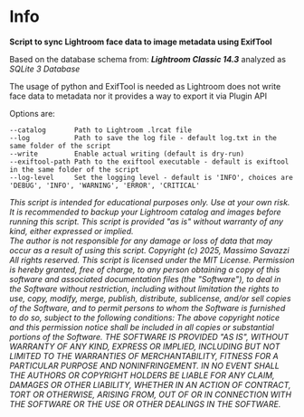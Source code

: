 # Info

  

**Script to sync Lightroom face data to image metadata using ExifTool**

  

Based on the database schema from: ***Lightroom Classic 14.3*** analyzed as *SQLite 3 Database*

  

The usage of python and ExifTool is needed as Lightroom does not write face data to metadata nor it provides a way to export it via Plugin API

  

Options are:

    --catalog		Path to Lightroom .lrcat file
    --log			Path to save the log file - default log.txt in the same folder of the script
    --write			Enable actual writing (default is dry-run)
    --exiftool-path	Path to the exiftool executable - default is exiftool in the same folder of the script
    --log-level		Set the logging level - default is 'INFO', choices are 'DEBUG', 'INFO', 'WARNING', 'ERROR', 'CRITICAL'

  
*This script is intended for educational purposes only. Use at your    own risk.
 It is recommended to backup your Lightroom catalog and images before running this script.
 This script is provided "as is" without warranty of any kind, either expressed or implied.       
 The author is not responsible for any damage or loss of data that may occur as a result of using this script.
 Copyright (c) 2025, Massimo Savazzi    
 All rights reserved.
 This script is licensed under the MIT License.
 Permission is hereby granted, free of charge, to any person obtaining a copy of this software and associated documentation files    (the "Software"), to deal in the Software without restriction,    including without limitation the rights to use, copy, modify, merge,    publish, distribute, sublicense, and/or sell copies of the Software,    and to permit persons to whom the Software is furnished to do so,    subject to the following conditions: The above copyright notice and    this permission notice shall be included in all copies or substantial    portions of the Software.
 THE SOFTWARE IS PROVIDED "AS IS", WITHOUT WARRANTY OF ANY KIND, EXPRESS OR IMPLIED, INCLUDING BUT NOT LIMITED TO THE WARRANTIES OF    MERCHANTABILITY, FITNESS FOR A PARTICULAR PURPOSE AND    NONINFRINGEMENT. IN NO EVENT SHALL THE AUTHORS OR COPYRIGHT HOLDERS    BE LIABLE FOR ANY CLAIM, DAMAGES OR OTHER LIABILITY, WHETHER IN AN    ACTION OF CONTRACT, TORT OR OTHERWISE, ARISING FROM, OUT OF OR IN    CONNECTION WITH THE SOFTWARE OR THE USE OR OTHER DEALINGS IN THE    SOFTWARE.* 

